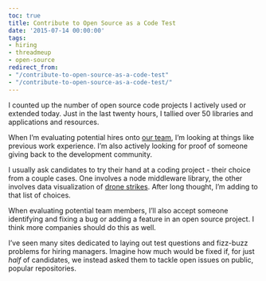 ```yaml
---
toc: true
title: Contribute to Open Source as a Code Test
date: '2015-07-14 00:00:00'
tags:
- hiring
- threadmeup
- open-source
redirect_from:
- "/contribute-to-open-source-as-a-code-test"
- "/contribute-to-open-source-as-a-code-test/"
---
```


I counted up the number of open source code projects I actively used or extended today. Just in the last twenty hours, I tallied over 50 libraries and applications and resources.

When I’m evaluating potential hires onto [our team](http://tech.threadmeup.com), I’m looking at things like previous work experience. I’m also actively looking for proof of someone giving back to the development community.

I usually ask candidates to try their hand at a coding project - their choice from a couple cases. One involves a node middleware library, the other involves data visualization of [drone strikes](http://dronestre.am). After long thought, I’m adding to that list of choices.

When evaluating potential team members, I’ll also accept someone identifying and fixing a bug or adding a feature in an open source project. I think more companies should do this as well.

I’ve seen many sites dedicated to laying out test questions and fizz-buzz problems for hiring managers. Imagine how much would be fixed if, for just _half_ of candidates, we instead asked them to tackle open issues on public, popular repositories.

